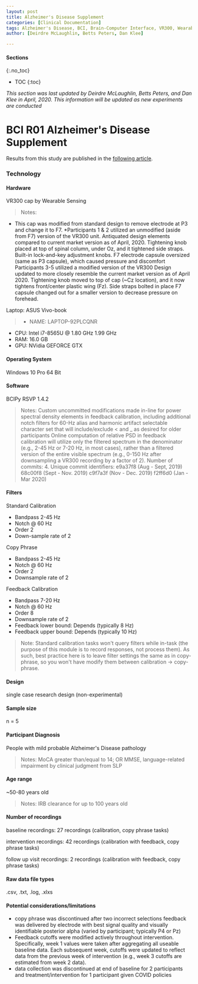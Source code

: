 ```yaml
---
layout: post
title: Alzheimer's Disease Supplement
categories: [Clinical Documentation]
tags: Alzheimer's Disease, BCI, Brain-Computer Interface, VR300, Wearable Sensing, VR300, clinical, documentation, clinical documentation, clinical study, clinical research, research, study, trial, experiment, supplement
author: [Deirdre McLaughlin, Betts Peters, Dan Klee]

---
```


#### Sections
{:.no_toc}
* TOC
{:toc}

*This section was last updated by Deirdre McLaughlin, Betts Peters, and Dan Klee in April, 2020. This information will be updated as new experiments are conducted*  


# BCI R01 Alzheimer's Disease Supplement

Results from this study are published in the [following article](https://www.ncbi.nlm.nih.gov/pmc/articles/PMC9228283/).

### Technology

#### Hardware

VR300 cap by Wearable Sensing

>Notes:
* This cap was modified from standard design to remove electrode at P3 and change it to F7.
*Participants 1 & 2 utilized an unmodified (aside from F7) version of the VR300 unit. Antiquated design elements compared to current market version as of April, 2020. Tightening knob placed at top of spinal column, under Oz, and it tightened side straps. Built-in lock-and-key adjustment knobs. F7 electrode capsule oversized (same as P3 capsule), which caused pressure and discomfort
Participants 3-5 utilized a modified version of the VR300
Design updated to more closely resemble the current market version as of April 2020. Tightening knob moved to top of cap (~Cz location), and it now tightens front/center plastic wing (Fz). Side straps bolted in place
F7 capsule changed out for a smaller version to decrease pressure on forehead.

Laptop: ASUS Vivo-book
>* NAME: LAPTOP-92PLCQNR
* CPU: Intel i7-8565U @ 1.80 GHz 1.99 GHz
* RAM: 16.0 GB
* GPU: NVidia GEFORCE GTX

#### Operating System

Windows 10 Pro 64 Bit

#### Software

BCIPy RSVP 1.4.2
> Notes: Custom uncommitted modifications made in-line for power spectral density elements in feedback calibration, including additional notch filters for 60-Hz alias and harmonic artifact selectable character set that will include/exclude < and _ as desired for older participants Online computation of relative PSD in feedback calibration will utilize only the filtered spectrum in the denominator (e.g., 2-45 Hz or 7-20 Hz, in most cases), rather than a filtered version of the entire visible spectrum (e.g., 0-150 Hz after downsampling a VR300 recording by a factor of 2).  Number of commits: 4. Unique commit identifiers: e9a37f8 (Aug - Sept, 2019) 68c00f8 (Sept - Nov. 2019) c9f7a3f (Nov - Dec. 2019) f2ff6d0 (Jan - Mar 2020)

#### Filters
Standard Calibration
* Bandpass 2-45 Hz
* Notch @ 60 Hz
* Order 2
* Down-sample rate of 2

Copy Phrase
* Bandpass 2-45 Hz
* Notch @ 60 Hz
* Order 2
* Downsample rate of 2

Feedback Calibration
* Bandpass 7-20 Hz
* Notch @ 60 Hz
* Order 8
* Downsample rate of 2
* Feedback lower bound: Depends (typically 8 Hz)
* Feedback upper bound: Depends (typically 10 Hz)

> Note: Standard calibration tasks won't query filters while in-task (the purpose of this module is to record responses, not process them). As such, best practice here is to leave filter settings the same as in copy-phrase, so you won't have modify them between calibration -> copy-phrase.

#### Design
single case research design (non-experimental)

#### Sample size
n = 5

#### Participant Diagnosis
People with mild probable Alzheimer's Disease pathology

>Notes: MoCA greater than/equal to 14; OR MMSE, language-related impairment by clinical judgment from SLP

#### Age range
~50-80 years old
> Notes: IRB clearance for up to 100 years old

#### Number of recordings
baseline recordings: 27 recordings (calibration, copy phrase tasks)

intervention recordings: 42 recordings (calibration with feedback, copy phrase tasks)

follow up visit recordings: 2 recordings (calibration with feedback, copy phrase tasks)

#### Raw data file types
.csv, .txt, .log, .xlxs

#### Potential considerations/limitations
* copy phrase was discontinued after two incorrect selections
feedback was delivered by electrode with best signal quality and visually identifiable posterior alpha (varied by participant; typically P4 or Pz)
* Feedback cutoffs were modified actively throughout intervention. Specifically, week 1 values were taken after aggregating all useable baseline data. Each subsequent week, cutoffs were updated to reflect data from the previous week of intervention (e.g., week 3 cutoffs are estimated from week 2 data).
* data collection was discontinued at end of baseline for 2 participants and treatment/intervention for 1 participant given COVID policies
